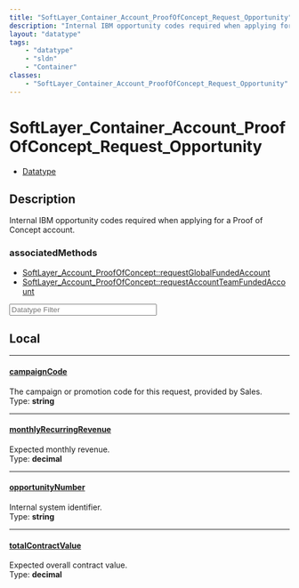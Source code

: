 ```yaml
---
title: "SoftLayer_Container_Account_ProofOfConcept_Request_Opportunity"
description: "Internal IBM opportunity codes required when applying for a Proof of Concept account."
layout: "datatype"
tags:
    - "datatype"
    - "sldn"
    - "Container"
classes:
    - "SoftLayer_Container_Account_ProofOfConcept_Request_Opportunity"
---
```


# SoftLayer_Container_Account_ProofOfConcept_Request_Opportunity
<div id='service-datatype'>
    <ul id='sldn-reference-tabs'>
        <li id='datatype'> <a href='/reference/datatypes/SoftLayer_Container_Account_ProofOfConcept_Request_Opportunity' >Datatype</a></li>
    </ul>
</div>

## Description 


Internal IBM opportunity codes required when applying for a Proof of Concept account. 


### associatedMethods

*  [SoftLayer_Account_ProofOfConcept::requestGlobalFundedAccount](/reference/services/SoftLayer_Account_ProofOfConcept/requestGlobalFundedAccount )
*  [SoftLayer_Account_ProofOfConcept::requestAccountTeamFundedAccount](/reference/services/SoftLayer_Account_ProofOfConcept/requestAccountTeamFundedAccount )





<!-- Filer BEGIN -->
<div class="view-filters">
        <div class="clearfix">
            <div class="search-input-box">
                <input placeholder="Datatype Filter" onkeyup="titleSearch(inputId='prop-input', divId='properties', elementClass='prop-row')" 
                    type="text" id="prop-input" value="" size="30" maxlength="128" class="form-text">
            </div>
        </div>
</div>
<!-- Filer END -->

<div id="properties" class="content">
<div id="localProperties" class="prop-content" >

## Local
<div class="prop-row">

-----
[campaignCode]: #campaigncode
#### [campaignCode]
The campaign or promotion code for this request, provided by Sales.  
<span class="type-label">Type: </span>**string**  



</div>
<div class="prop-row">

-----
[monthlyRecurringRevenue]: #monthlyrecurringrevenue
#### [monthlyRecurringRevenue]
Expected monthly revenue.  
<span class="type-label">Type: </span>**decimal**  



</div>
<div class="prop-row">

-----
[opportunityNumber]: #opportunitynumber
#### [opportunityNumber]
Internal system identifier.  
<span class="type-label">Type: </span>**string**  



</div>
<div class="prop-row">

-----
[totalContractValue]: #totalcontractvalue
#### [totalContractValue]
Expected overall contract value.  
<span class="type-label">Type: </span>**decimal**  



</div>
</div>
<!-- LOCAL PROPERTY END -->

</div>


